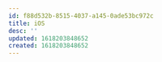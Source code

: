 ```yaml
---
id: f88d532b-8515-4037-a145-0ade53bc972c
title: iOS
desc: ''
updated: 1618203848652
created: 1618203848652
---
```


